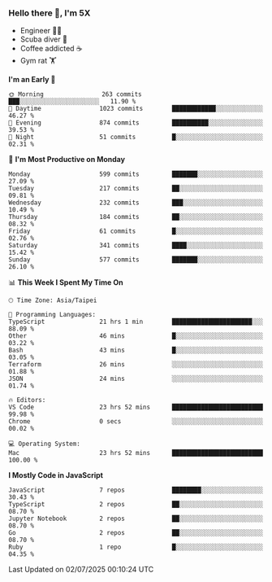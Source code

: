 ### Hello there 👋, I'm 5X

* Engineer 👨‍💻
* Scuba diver 🤿
* Coffee addicted ☕️
* Gym rat 🏋️

<!--START_SECTION:waka-->
**I'm an Early 🐤** 

```text
🌞 Morning                263 commits         ███░░░░░░░░░░░░░░░░░░░░░░   11.90 % 
🌆 Daytime                1023 commits        ████████████░░░░░░░░░░░░░   46.27 % 
🌃 Evening                874 commits         ██████████░░░░░░░░░░░░░░░   39.53 % 
🌙 Night                  51 commits          █░░░░░░░░░░░░░░░░░░░░░░░░   02.31 % 
```
📅 **I'm Most Productive on Monday** 

```text
Monday                   599 commits         ███████░░░░░░░░░░░░░░░░░░   27.09 % 
Tuesday                  217 commits         ██░░░░░░░░░░░░░░░░░░░░░░░   09.81 % 
Wednesday                232 commits         ███░░░░░░░░░░░░░░░░░░░░░░   10.49 % 
Thursday                 184 commits         ██░░░░░░░░░░░░░░░░░░░░░░░   08.32 % 
Friday                   61 commits          █░░░░░░░░░░░░░░░░░░░░░░░░   02.76 % 
Saturday                 341 commits         ████░░░░░░░░░░░░░░░░░░░░░   15.42 % 
Sunday                   577 commits         ███████░░░░░░░░░░░░░░░░░░   26.10 % 
```


📊 **This Week I Spent My Time On** 

```text
🕑︎ Time Zone: Asia/Taipei

💬 Programming Languages: 
TypeScript               21 hrs 1 min        ██████████████████████░░░   88.09 % 
Other                    46 mins             █░░░░░░░░░░░░░░░░░░░░░░░░   03.22 % 
Bash                     43 mins             █░░░░░░░░░░░░░░░░░░░░░░░░   03.05 % 
Terraform                26 mins             ░░░░░░░░░░░░░░░░░░░░░░░░░   01.88 % 
JSON                     24 mins             ░░░░░░░░░░░░░░░░░░░░░░░░░   01.74 % 

🔥 Editors: 
VS Code                  23 hrs 52 mins      █████████████████████████   99.98 % 
Chrome                   0 secs              ░░░░░░░░░░░░░░░░░░░░░░░░░   00.02 % 

💻 Operating System: 
Mac                      23 hrs 52 mins      █████████████████████████   100.00 % 
```

**I Mostly Code in JavaScript** 

```text
JavaScript               7 repos             ████████░░░░░░░░░░░░░░░░░   30.43 % 
TypeScript               2 repos             ██░░░░░░░░░░░░░░░░░░░░░░░   08.70 % 
Jupyter Notebook         2 repos             ██░░░░░░░░░░░░░░░░░░░░░░░   08.70 % 
Go                       2 repos             ██░░░░░░░░░░░░░░░░░░░░░░░   08.70 % 
Ruby                     1 repo              █░░░░░░░░░░░░░░░░░░░░░░░░   04.35 % 
```




 Last Updated on 02/07/2025 00:10:24 UTC
<!--END_SECTION:waka-->
